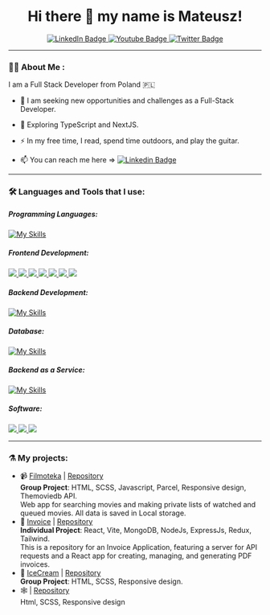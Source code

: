 <h1 align="center">
   Hi there 👋 my name is Mateusz! 
</h1>

<div id="badges" align="center">
  <a href="your-linkedin-URL">
    <img src="https://img.shields.io/badge/LinkedIn-blue?style=for-the-badge&logo=linkedin&logoColor=white" alt="LinkedIn Badge"/>
  </a>
  <a href="your-youtube-URL">
    <img src="https://img.shields.io/badge/YouTube-red?style=for-the-badge&logo=youtube&logoColor=white" alt="Youtube Badge"/>
  </a>
  <a href="your-twitter-URL">
    <img src="https://img.shields.io/badge/Twitter-blue?style=for-the-badge&logo=twitter&logoColor=white" alt="Twitter Badge"/>
  </a>
</div>

---

### :man_technologist: About Me :
I am a Full Stack Developer from Poland :poland:

- :telescope:  I am seeking new opportunities and challenges as a Full-Stack Developer.

- :seedling: Exploring TypeScript and NextJS.

- :zap: In my free time, I read, spend time outdoors, and play the guitar.

- :mailbox: You can reach me here => [![Linkedin Badge](https://img.shields.io/badge/-potocki92-blue?style=flat&logo=Linkedin&logoColor=white)](https://www.linkedin.com/in/mateusz-potocki)

---
### :hammer_and_wrench: Languages and Tools that I use:

##### Programming Languages:
[![My Skills](https://skillicons.dev/icons?i=js)](https://developer.mozilla.org/en-US/docs/Web/JavaScript)
##### Frontend Development:
<p>
  <a href="https://react.dev/">
    <img src="https://skillicons.dev/icons?i=react" />
  </a>
   <a href="https://www.w3.org/html/">
    <img src="https://skillicons.dev/icons?i=html" />
  </a>
    <a href="https://www.w3schools.com/css/">
    <img src="https://skillicons.dev/icons?i=css" />
  </a>
    <a href="https://redux-toolkit.js.org/">
    <img src="https://skillicons.dev/icons?i=redux" />
  </a>
   <a href="https://vitejs.dev/">
    <img src="https://skillicons.dev/icons?i=vite" />
  </a>
   <a href="https://sass-lang.com/">
    <img src="https://skillicons.dev/icons?i=sass" />
  </a>
   <a href="https://styled-components.com/">
    <img src="https://skillicons.dev/icons?i=styledcomponents" />
  </a>
</p>

##### Backend Development:
[![My Skills](https://skillicons.dev/icons?i=nodejs)](https://nodejs.org/en)
##### Database:
[![My Skills](https://skillicons.dev/icons?i=mongodb)](https://www.mongodb.com/)
##### Backend as a Service:
[![My Skills](https://skillicons.dev/icons?i=heroku)](https://www.heroku.com/)
##### Software:
<p>
  <a href="https://www.figma.com/">
    <img src="https://skillicons.dev/icons?i=figma" />
  </a>
   <a href="https://adobexdplatform.com/">
    <img src="https://skillicons.dev/icons?i=xd" />
  </a>
    <a href="https://www.postman.com/">
    <img src="https://skillicons.dev/icons?i=postman" />
  </a>
</p>

---
### ⚗️ My projects:
- 📹 <a href="https://mateuszcharysz.github.io/goit-Filmoteka/">Filmoteka</a> | <a href="https://github.com/MateuszCharysz/goit-Filmoteka">Repository</a>
</br><b>Group Project</b>: HTML, SCSS, Javascript, Parcel, Responsive design, Themoviedb API.
</br>Web app for searching movies and making private lists of watched and queued movies. All data is saved in Local storage.
- 🧾 <a href="https://potocki92.github.io/invoice-vite/home">Invoice</a> | <a href="https://github.com/potocki92/invoice-vite">Repository</a>
</br><b>Individual Project</b>: React, Vite, MongoDB, NodeJs, ExpressJs, Redux, Tailwind.
</br>This is a repository for an Invoice Application, featuring a server for API requests and a React app for creating, managing, and generating PDF invoices.
- 🍦 <a href="https://potocki92.github.io/IceCream/">IceCream</a> | <a href="https://github.com/potocki92/IceCream">Repository</a>
</br><b>Group Project</b>: HTML, SCSS, Responsive design.
- 🕸️ <a href="https://potocki92.github.io/WebStudio/"></a> | <a href="https://github.com/potocki92/WebStudio">Repository</a>
</br>Html, SCSS, Responsive design
